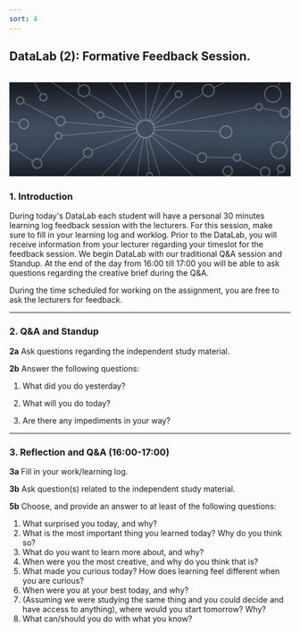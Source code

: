 ```yaml
---
sort: 4
---
```


## __DataLab (2): Formative Feedback Session.__
\
<img src="./images/datalab_banner.jpg" alt="Books banner" width="600"/>

### 1. Introduction

During today's DataLab each student will have a personal 30 minutes learning log feedback session with the lecturers. For this session, make sure to fill in your learning log and worklog. Prior to the DataLab, you will receive information from your lecturer regarding your timeslot for the feedback session.
We begin  DataLab with our traditional Q&A session and Standup. At the end of the day from 16:00 till 17:00 you will be able to ask questions regarding the creative brief during the Q&A.

During the time scheduled for working on the assignment, you are free to ask the lecturers for feedback.

***

### 2. Q&A and Standup

__2a__ Ask questions regarding the independent study material.

__2b__ Answer the following questions:

1. What did you do yesterday?

2. What will you do today?

3. Are there any impediments in your way?

***

### 3. Reflection and Q&A (16:00-17:00)

__3a__ Fill in your work/learning log.

__3b__ Ask question(s) related to the independent study material.

__5b__ Choose, and provide an answer to at least of the following questions:

1. What surprised you today, and why?
2. What is the most important thing you learned today? Why do you think so?
3. What do you want to learn more about, and why?
4. When were you the most creative, and why do you think that is?
5. What made you curious today? How does learning feel different when you are curious?
6. When were you at your best today, and why?
7. (Assuming we were studying the same thing and you could decide and have access to anything), where would you start tomorrow? Why?
8. What can/should you do with what you know?
